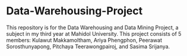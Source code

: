 # Data-Warehousing-Project
This repository is for the Data Warehousing and Data Mining Project, a subject in my third year at Mahidol University. This project consists of 5 members: Kulawut Makkamoltham, Ariya Phengphon, Peerawat	Sorosthunyapong, Pitchaya Teerawongpairoj, and Sasima Srijanya.
